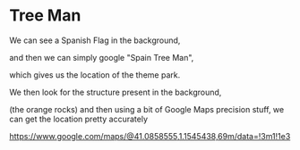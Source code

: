 # Tree Man

We can see a Spanish Flag in the background,

and then we can simply google "Spain Tree Man",

which gives us the location of the theme park. 

We then look for the structure present in the background, 

(the orange rocks) and then using a bit of Google Maps precision stuff, we can get the location pretty accurately

https://www.google.com/maps/@41.0858555,1.1545438,69m/data=!3m1!1e3
